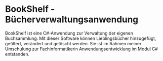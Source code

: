 
# BookShelf - Bücherverwaltungsanwendung
BookShelf ist eine C#-Anwendung zur Verwaltung der eigenen Buchsammlung. Mit dieser Software können Lieblingsbücher hinzugefügt, gefiltert, verändert und gelöscht werden.
Sie ist im Rahmen meiner Umschulung zur Fachinformatikerin Anwendungsentwicklung im Modul C# entstanden.

